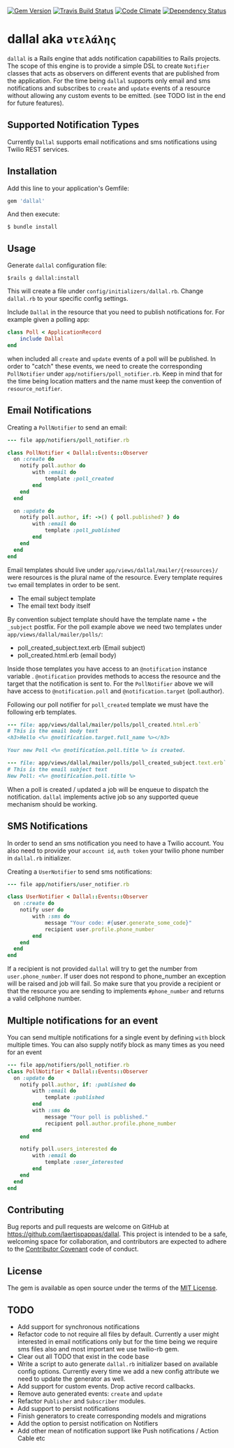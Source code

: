 [![Gem
Version](https://badge.fury.io/rb/dallal.svg)](https://badge.fury.io/rb/dallal)
[![Travis Build Status](https://api.travis-ci.org/laertispappas/dallal.svg?branch=master)](https://travis-ci.org/laertispappas/dallal)
[![Code Climate](https://codeclimate.com/github/laertispappas/dallal/badges/gpa.svg)](https://codeclimate.com/github/laertispappas/dallal)
[![Dependency Status](https://gemnasium.com/laertispappas/dallal.svg)](https://gemnasium.com/laertispappas/dallal)

# dallal aka `ντελάλης`
`dallal` is a Rails engine that adds notification capabilities to Rails projects.
The scope of this engine is to provide a simple DSL to create `Notifier` classes that acts
as observers on different events that are published from the application. For the time being
`dallal` supports only email and sms notifications and subscribes to `create` and `update` events of a resource
without allowing any custom events to be emitted. (see TODO list in the end for future features).

## Supported Notification Types
Currently `Dallal` supports email notifications and sms notifications using Twilio REST services.

## Installation

 Add this line to your application's Gemfile:

 ```ruby
 gem 'dallal'
 ```

And then execute:

    $ bundle install


## Usage
Generate `dallal` configuration file:

    $rails g dallal:install

This will create a file under `config/initializers/dallal.rb`. Change `dallal.rb` to your specific config settings.

Include `Dallal` in the resource that you need to publish notifications for.
For example given a polling app:

```ruby
class Poll < ApplicationRecord
    include Dallal
end
```
when included all `create` and `update` events of a poll will be published. In order to "catch" these
events, we need to create the corresponding `PollNotifier` under `app/notifiers/poll_notifier.rb`.
Keep in mind that for the time being location matters and the name must keep the convention of `resource_notifier`.

## Email Notifications

Creating a `PollNotifier` to send an email:

```ruby
--- file app/notifiers/poll_notifier.rb

class PollNotifier < Dallal::Events::Observer
  on :create do
    notify poll.author do
        with :email do
            template :poll_created
        end
    end
  end

  on :update do
    notify poll.author, if: ->() { poll.published? } do
        with :email do
            template :poll_published
        end
    end
  end
end
```

Email templates should live under `app/views/dallal/mailer/{resources}/` were resources is the
plural name of the resource. Every template requires `two` email templates in order to be sent.
* The email subject template
* The email text body itself

By convention subject template should have the template name + the `_subject` postfix. For the
poll example above we need two templates under `app/views/dallal/mailer/polls/`:

* poll_created_subject.text.erb (Email subject)
* poll_created.html.erb (email body)

Inside those templates you have access to an `@notification` instance variable . `@notification`
provides methods to access the resource and the target that the notification is sent to. For the
`PollNotifier` above we will have access to `@notification.poll` and `@notification.target` (poll.author).

Following our poll notifier for `poll_created` template we must have the following erb templates.

```ruby
--- file: app/views/dallal/mailer/polls/poll_created.html.erb`
# This is the email body text
<h3>Hello <%= @notification.target.full_name %></h3>

Your new Poll <%= @notification.poll.title %> is created.
```

```ruby
--- file: app/views/dallal/mailer/polls/poll_created_subject.text.erb`
# This is the email subject text
New Poll: <%= @notification.poll.title %>
```

When a poll is created / updated a job will be enqueue to dispatch the notification. `dallal`
implements active job so any supported queue mechanism should be working.

## SMS Notifications
In order to send an sms notification you need to have a Twilio account. You also need to provide
your `account id`, `auth token` your twilio phone number in `dallal.rb` initializer.

Creating a `UserNotifier` to send sms notifications:

```ruby
--- file app/notifiers/user_notifier.rb

class UserNotifier < Dallal::Events::Observer
  on :create do
    notify user do
        with :sms do
            message "Your code: #{user.generate_some_code}"
            recipient user.profile.phone_number
        end
    end
  end
end
```
If a recipient is not provided `dallal` will try to get the number from `user.phone_number`. If
user does not respond to phone_number an exception will be raised and job will fail. So make sure
that you provide a recipient or that the resource you are sending to implements `#phone_number`
and returns a valid cellphone number.


## Multiple notifications for an event
You can send multiple notifications for a single event by defining `with` block multiple times.
You can also supply notify block as many times as you need for an event
```ruby
--- file app/notifiers/poll_notifier.rb
class PollNotifier < Dallal::Events::Observer
  on :update do
    notify poll.author, if: :published do
        with :email do
            template :published
        end
        with :sms do
            message "Your poll is published."
            recipient poll.author.profile.phone_number
        end
    end

    notify poll.users_interested do
        with :email do
            template :user_interested
        end
    end
  end
end
```

## Contributing

Bug reports and pull requests are welcome on GitHub at
https://github.com/laertispappas/dallal. This project is intended
to be a safe, welcoming space for collaboration, and contributors are
expected to adhere to the
[Contributor Covenant](http://contributor-covenant.org) code of conduct.


## License

The gem is available as open source under the terms of the
[MIT License](http://opensource.org/licenses/MIT).

## TODO
* Add support for synchronous notifications
* Refactor code to not require all files by default. Currently a user might
interested in email notifications only but for the time being we require sms files also
and most important we use twilio-rb gem.
* Clear out all TODO that exist in the code base
* Write a script to auto generate `dallal.rb` initializer based on available config options.
Currently every time we add a new config attribute we need to update the generator as well.
* Add support for custom events. Drop active record callbacks.
* Remove auto generated events: `create` and `update`
* Refactor `Publisher` and `Subscriber` modules.
* Add support to persist notifications
* Finish generators to create corresponding models and migrations
* Add the option to persist notification on Notifiers
* Add other mean of notification support like Push notifications / Action Cable etc



